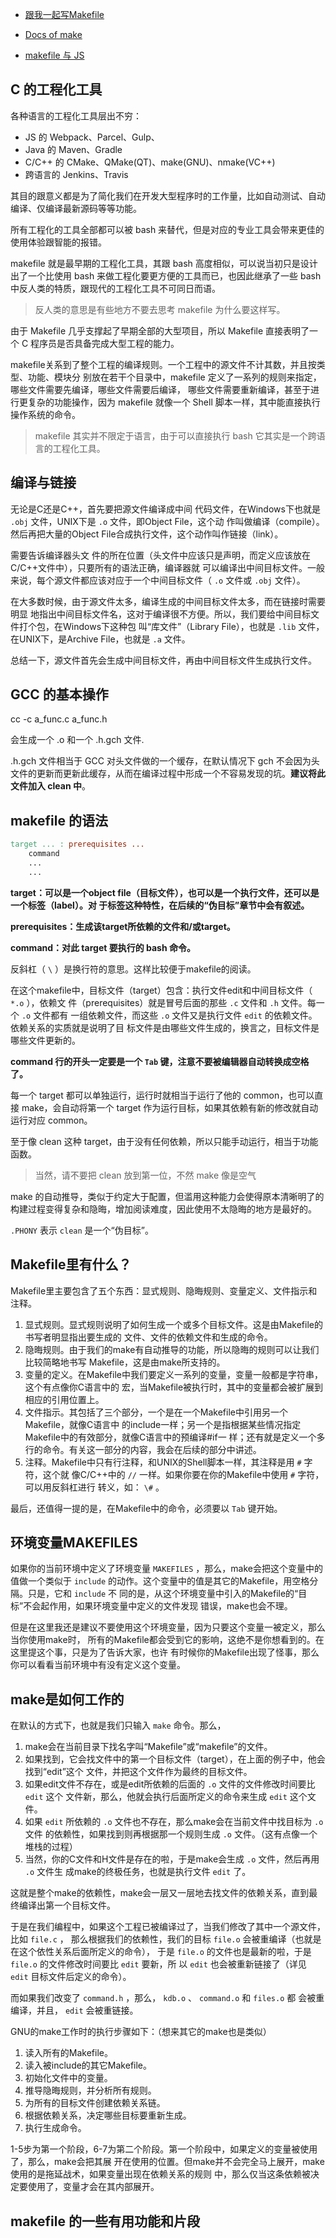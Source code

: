 * [跟我一起写Makefile](https://seisman.github.io/how-to-write-makefile/index.html)
* [Docs of make](https://www.gnu.org/software/make/manual/)

* [makefile 与 JS](https://zhuanlan.zhihu.com/p/34284231)

## C 的工程化工具

各种语言的工程化工具层出不穷：

* JS 的 Webpack、Parcel、Gulp、
* Java 的 Maven、Gradle
* C/C++ 的 CMake、QMake(QT)、make(GNU)、nmake(VC++)
* 跨语言的 Jenkins、Travis

其目的跟意义都是为了简化我们在开发大型程序时的工作量，比如自动测试、自动编译、仅编译最新源码等等功能。



所有工程化的工具全部都可以被 bash 来替代，但是对应的专业工具会带来更佳的使用体验跟智能的报错。

makefile 就是最早期的工程化工具，其跟 bash 高度相似，可以说当初只是设计出了一个比使用 bash 来做工程化要更方便的工具而已，也因此继承了一些 bash 中反人类的特质，跟现代的工程化工具不可同日而语。

> 反人类的意思是有些地方不要去思考 makefile 为什么要这样写。



由于 Makefile 几乎支撑起了早期全部的大型项目，所以 Makefile 直接表明了一个 C 程序员是否具备完成大型工程的能力。



makefile关系到了整个工程的编译规则。一个工程中的源文件不计其数，并且按类型、功能、模块分 别放在若干个目录中，makefile 定义了一系列的规则来指定，哪些文件需要先编译，哪些文件需要后编译， 哪些文件需要重新编译，甚至于进行更复杂的功能操作，因为 makefile 就像一个 Shell 脚本一样，其中能直接执行操作系统的命令。



> makefile 其实并不限定于语言，由于可以直接执行 bash 它其实是一个跨语言的工程化工具。

## 编译与链接



无论是C还是C++，首先要把源文件编译成中间 代码文件，在Windows下也就是 `.obj` 文件，UNIX下是 `.o` 文件，即Object File，这个动 作叫做编译（compile）。然后再把大量的Object File合成执行文件，这个动作叫作链接（link）。

需要告诉编译器头文 件的所在位置（头文件中应该只是声明，而定义应该放在C/C++文件中），只要所有的语法正确，编译器就 可以编译出中间目标文件。一般来说，每个源文件都应该对应于一个中间目标文件（ `.o` 文件或 `.obj` 文件）。

在大多数时候，由于源文件太多，编译生成的中间目标文件太多，而在链接时需要明显 地指出中间目标文件名，这对于编译很不方便。所以，我们要给中间目标文件打个包，在Windows下这种包 叫“库文件”（Library File），也就是 `.lib` 文件，在UNIX下，是Archive File，也就是 `.a` 文件。

总结一下，源文件首先会生成中间目标文件，再由中间目标文件生成执行文件。



## GCC 的基本操作

cc -c a_func.c a_func.h

会生成一个 .o 和一个 .h.gch 文件.



.h.gch 文件相当于 GCC 对头文件做的一个缓存，在默认情况下 gch 不会因为头文件的更新而更新此缓存，从而在编译过程中形成一个不容易发现的坑。**建议将此文件加入 clean 中**。





## makefile 的语法

```makefile
target ... : prerequisites ...
    command
    ...
    ...
```

**target：可以是一个object file（目标文件），也可以是一个执行文件，还可以是一个标签（label）。对 于标签这种特性，在后续的“伪目标”章节中会有叙述。**

**prerequisites：生成该target所依赖的文件和/或target。**

**command：对此 target 要执行的 bash 命令。**

  

反斜杠（ `\` ）是换行符的意思。这样比较便于makefile的阅读。



在这个makefile中，目标文件（target）包含：执行文件edit和中间目标文件（ `*.o` ），依赖文 件（prerequisites）就是冒号后面的那些 `.c` 文件和 `.h` 文件。每一个 `.o` 文件都有 一组依赖文件，而这些 `.o` 文件又是执行文件 `edit` 的依赖文件。依赖关系的实质就是说明了目 标文件是由哪些文件生成的，换言之，目标文件是哪些文件更新的。



**command 行的开头一定要是一个 `Tab` 键，注意不要被编辑器自动转换成空格了。**

每一个 target 都可以单独运行，运行时就相当于运行了他的 common，也可以直接 make，会自动将第一个  target 作为运行目标，如果其依赖有新的修改就自动运行对应 common。



至于像 clean 这种 target，由于没有任何依赖，所以只能手动运行，相当于功能函数。

> 当然，请不要把 clean 放到第一位，不然 make 像是空气





make 的自动推导，类似于约定大于配置，但滥用这种能力会使得原本清晰明了的构建过程变得复杂和隐晦，增加阅读难度，因此使用不太隐晦的地方是最好的。



`.PHONY` 表示 `clean` 是一个“伪目标”。



## Makefile里有什么？

Makefile里主要包含了五个东西：显式规则、隐晦规则、变量定义、文件指示和注释。

1. 显式规则。显式规则说明了如何生成一个或多个目标文件。这是由Makefile的书写者明显指出要生成的 文件、文件的依赖文件和生成的命令。
2. 隐晦规则。由于我们的make有自动推导的功能，所以隐晦的规则可以让我们比较简略地书写 Makefile，这是由make所支持的。
3. 变量的定义。在Makefile中我们要定义一系列的变量，变量一般都是字符串，这个有点像你C语言中的 宏，当Makefile被执行时，其中的变量都会被扩展到相应的引用位置上。
4. 文件指示。其包括了三个部分，一个是在一个Makefile中引用另一个Makefile，就像C语言中 的include一样；另一个是指根据某些情况指定Makefile中的有效部分，就像C语言中的预编译#if一 样；还有就是定义一个多行的命令。有关这一部分的内容，我会在后续的部分中讲述。
5. 注释。Makefile中只有行注释，和UNIX的Shell脚本一样，其注释是用 `#` 字符，这个就 像C/C++中的 `//` 一样。如果你要在你的Makefile中使用 `#` 字符，可以用反斜杠进行 转义，如： `\#`  。

最后，还值得一提的是，在Makefile中的命令，必须要以 `Tab` 键开始。



## 环境变量MAKEFILES

如果你的当前环境中定义了环境变量 `MAKEFILES` ，那么，make会把这个变量中的值做一个类似于 `include` 的动作。这个变量中的值是其它的Makefile，用空格分隔。只是，它和 `include` 不 同的是，从这个环境变量中引入的Makefile的“目标”不会起作用，如果环境变量中定义的文件发现 错误，make也会不理。

但是在这里我还是建议不要使用这个环境变量，因为只要这个变量一被定义，那么当你使用make时， 所有的Makefile都会受到它的影响，这绝不是你想看到的。在这里提这个事，只是为了告诉大家，也许 有时候你的Makefile出现了怪事，那么你可以看看当前环境中有没有定义这个变量。



## make是如何工作的

在默认的方式下，也就是我们只输入 `make` 命令。那么，

1. make会在当前目录下找名字叫“Makefile”或“makefile”的文件。
2. 如果找到，它会找文件中的第一个目标文件（target），在上面的例子中，他会找到“edit”这个 文件，并把这个文件作为最终的目标文件。
3. 如果edit文件不存在，或是edit所依赖的后面的 `.o` 文件的文件修改时间要比 `edit` 这个 文件新，那么，他就会执行后面所定义的命令来生成 `edit` 这个文件。
4. 如果 `edit` 所依赖的 `.o` 文件也不存在，那么make会在当前文件中找目标为 `.o` 文件 的依赖性，如果找到则再根据那一个规则生成 `.o` 文件。（这有点像一个堆栈的过程）
5. 当然，你的C文件和H文件是存在的啦，于是make会生成 `.o` 文件，然后再用 `.o` 文件生 成make的终极任务，也就是执行文件 `edit` 了。

这就是整个make的依赖性，make会一层又一层地去找文件的依赖关系，直到最终编译出第一个目标文件。



于是在我们编程中，如果这个工程已被编译过了，当我们修改了其中一个源文件，比如 `file.c` ， 那么根据我们的依赖性，我们的目标 `file.o` 会被重编译（也就是在这个依性关系后面所定义的命令）， 于是 `file.o` 的文件也是最新的啦，于是 `file.o` 的文件修改时间要比 `edit` 要新，所 以 `edit` 也会被重新链接了（详见 `edit` 目标文件后定义的命令）。

而如果我们改变了 `command.h` ，那么， `kdb.o` 、 `command.o` 和 `files.o` 都 会被重编译，并且， `edit` 会被重链接。



GNU的make工作时的执行步骤如下：（想来其它的make也是类似）

1. 读入所有的Makefile。
2. 读入被include的其它Makefile。
3. 初始化文件中的变量。
4. 推导隐晦规则，并分析所有规则。
5. 为所有的目标文件创建依赖关系链。
6. 根据依赖关系，决定哪些目标要重新生成。
7. 执行生成命令。

1-5步为第一个阶段，6-7为第二个阶段。第一个阶段中，如果定义的变量被使用了，那么，make会把其展 开在使用的位置。但make并不会完全马上展开，make使用的是拖延战术，如果变量出现在依赖关系的规则 中，那么仅当这条依赖被决定要使用了，变量才会在其内部展开。

## makefile 的一些有用功能和片段

